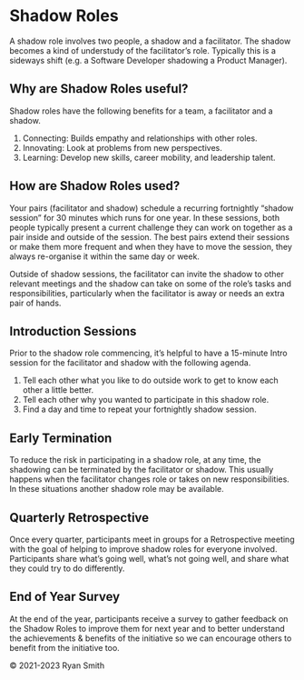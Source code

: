 # Shadow Roles
A shadow role involves two people, a shadow and a facilitator. The shadow becomes a kind of understudy of the facilitator’s role. Typically this is a sideways shift (e.g. a Software Developer shadowing a Product Manager).

## Why are Shadow Roles useful?
Shadow roles have the following benefits for a team, a facilitator and a shadow.

1. Connecting: Builds empathy and relationships with other roles.
2. Innovating: Look at problems from new perspectives.
3. Learning: Develop new skills, career mobility, and leadership talent.

## How are Shadow Roles used?
Your pairs (facilitator and shadow) schedule a recurring fortnightly “shadow session” for 30 minutes which runs for one year. In these sessions, both people typically present a current challenge they can work on together as a pair inside and outside of the session. The best pairs extend their sessions or make them more frequent and when they have to move the session, they always re-organise it within the same day or week.

Outside of shadow sessions, the facilitator can invite the shadow to other relevant meetings and the shadow can take on some of the role’s tasks and responsibilities, particularly when the facilitator is away or needs an extra pair of hands.

## Introduction Sessions
Prior to the shadow role commencing, it’s helpful to have a 15-minute Intro session for the facilitator and shadow with the following agenda.

1. Tell each other what you like to do outside work to get to know each other a little better.
2. Tell each other why you wanted to participate in this shadow role.
3. Find a day and time to repeat your fortnightly shadow session.

## Early Termination
To reduce the risk in participating in a shadow role, at any time, the shadowing can be terminated by the facilitator or shadow. This usually happens when the facilitator changes role or takes on new responsibilities. In these situations another shadow role may be available.

## Quarterly Retrospective
Once every quarter, participants meet in groups for a Retrospective meeting with the goal of helping to improve shadow roles for everyone involved. Participants share what’s going well, what’s not going well, and share what they could try to do differently.

## End of Year Survey
At the end of the year, participants receive a survey to gather feedback on the Shadow Roles to improve them for next year and to better understand the achievements & benefits of the initiative so we can encourage others to benefit from the initiative too.

&copy; 2021-2023 Ryan Smith

